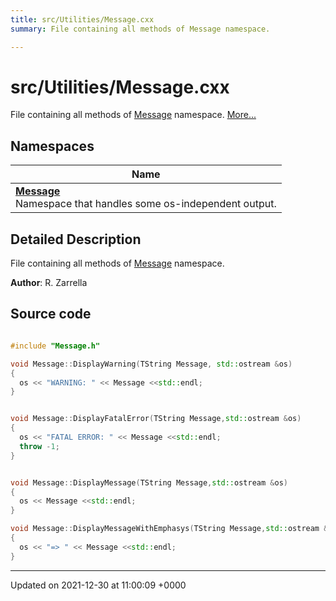 ```yaml
---
title: src/Utilities/Message.cxx
summary: File containing all methods of Message namespace. 

---
```


# src/Utilities/Message.cxx

File containing all methods of [Message](/Namespaces/namespaceMessage.md) namespace.  [More...](#detailed-description)

## Namespaces

| Name           |
| -------------- |
| **[Message](/Namespaces/namespaceMessage.md)** <br>Namespace that handles some os-independent output.  |

## Detailed Description

File containing all methods of [Message](/Namespaces/namespaceMessage.md) namespace. 

**Author**: R. Zarrella 



## Source code

```cpp

#include "Message.h"

void Message::DisplayWarning(TString Message, std::ostream &os)
{
  os << "WARNING: " << Message <<std::endl;
}


void Message::DisplayFatalError(TString Message,std::ostream &os)
{
  os << "FATAL ERROR: " << Message <<std::endl;
  throw -1;
}


void Message::DisplayMessage(TString Message,std::ostream &os)
{
  os << Message <<std::endl;
}

void Message::DisplayMessageWithEmphasys(TString Message,std::ostream &os)
{
  os << "=> " << Message <<std::endl;
}
```


-------------------------------

Updated on 2021-12-30 at 11:00:09 +0000
